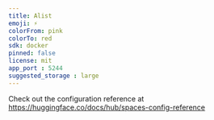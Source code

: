 ```yaml
---
title: Alist
emoji: ⚡
colorFrom: pink
colorTo: red
sdk: docker
pinned: false
license: mit
app_port : 5244
suggested_storage : large
---
```


Check out the configuration reference at https://huggingface.co/docs/hub/spaces-config-reference
